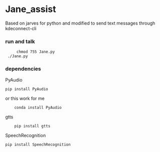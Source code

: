 # Jane_assist
Based on jarves for python and modified to send text messages through kdeconnect-cli
### run and talk
         chmod 755 Jane.py
	 ./Jane.py
### dependencies
PyAudio

	pip install PyAudio

or
this work for me

        conda install PyAudio
gtts

        pip install gtts
SpeechRecognition

	pip install SpeechRecognition
